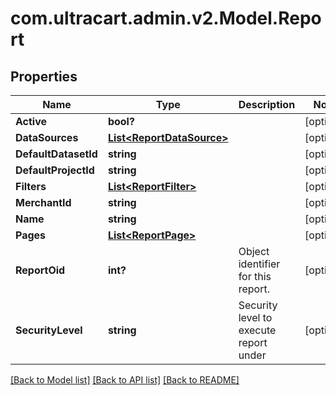 # com.ultracart.admin.v2.Model.Report
## Properties

Name | Type | Description | Notes
------------ | ------------- | ------------- | -------------
**Active** | **bool?** |  | [optional] 
**DataSources** | [**List&lt;ReportDataSource&gt;**](ReportDataSource.md) |  | [optional] 
**DefaultDatasetId** | **string** |  | [optional] 
**DefaultProjectId** | **string** |  | [optional] 
**Filters** | [**List&lt;ReportFilter&gt;**](ReportFilter.md) |  | [optional] 
**MerchantId** | **string** |  | [optional] 
**Name** | **string** |  | [optional] 
**Pages** | [**List&lt;ReportPage&gt;**](ReportPage.md) |  | [optional] 
**ReportOid** | **int?** | Object identifier for this report. | [optional] 
**SecurityLevel** | **string** | Security level to execute report under | [optional] 


[[Back to Model list]](../README.md#documentation-for-models) [[Back to API list]](../README.md#documentation-for-api-endpoints) [[Back to README]](../README.md)

